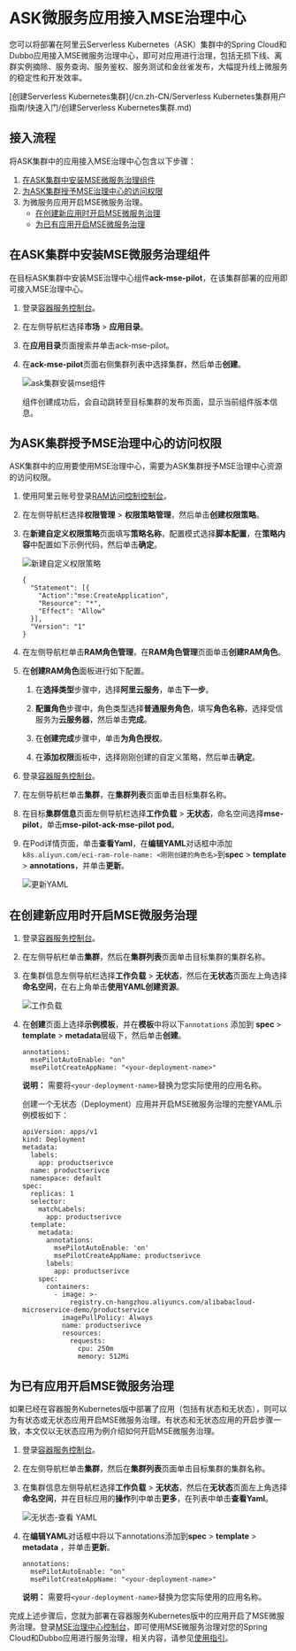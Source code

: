 # ASK微服务应用接入MSE治理中心

您可以将部署在阿里云Serverless Kubernetes（ASK）集群中的Spring Cloud和Dubbo应用接入MSE微服务治理中心，即可对应用进行治理，包括无损下线、离群实例摘除、服务查询、服务鉴权、服务测试和金丝雀发布，大幅提升线上微服务的稳定性和开发效率。

[创建Serverless Kubernetes集群](/cn.zh-CN/Serverless Kubernetes集群用户指南/快速入门/创建Serverless Kubernetes集群.md)

## 接入流程

将ASK集群中的应用接入MSE治理中心包含以下步骤：

1.  [在ASK集群中安装MSE微服务治理组件](#section_xs3_221_dpd)
2.  [为ASK集群授予MSE治理中心的访问权限](#section_xfd_bxc_674)
3.  为微服务应用开启MSE微服务治理。
    -   [在创建新应用时开启MSE微服务治理](#section_asc_whv_zpu)
    -   [为已有应用开启MSE微服务治理](#section_9ms_mf0_gjy)

## 在ASK集群中安装MSE微服务治理组件

在目标ASK集群中安装MSE治理中心组件**ack-mse-pilot**，在该集群部署的应用即可接入MSE治理中心。

1.  登录[容器服务控制台](https://cs.console.aliyun.com)。

2.  在左侧导航栏选择**市场** \> **应用目录**。

3.  在**应用目录**页面搜索并单击ack-mse-pilot。

4.  在**ack-mse-pilot**页面右侧集群列表中选择集群，然后单击**创建**。

    ![ask集群安装mse组件](https://static-aliyun-doc.oss-accelerate.aliyuncs.com/assets/img/zh-CN/6181915161/p246416.png)

    组件创建成功后，会自动跳转至目标集群的发布页面，显示当前组件版本信息。


## 为ASK集群授予MSE治理中心的访问权限

ASK集群中的应用要使用MSE治理中心，需要为ASK集群授予MSE治理中心资源的访问权限。

1.  使用阿里云账号登录[RAM访问控制控制台](https://ram.console.aliyun.com/overview)。

2.  在左侧导航栏选择**权限管理** \> **权限策略管理**，然后单击**创建权限策略**。

3.  在**新建自定义权限策略**页面填写**策略名称**，配置模式选择**脚本配置**，在**策略内容**中配置如下示例代码，然后单击**确定**。

    ![新建自定义权限策略](https://static-aliyun-doc.oss-accelerate.aliyuncs.com/assets/img/zh-CN/6181915161/p246446.png)

    ```
    {
      "Statement": [{
        "Action":"mse:CreateApplication",
        "Resource": "*",
        "Effect": "Allow"
      }],
      "Version": "1"
    }
    ```

4.  在左侧导航栏单击**RAM角色管理**，在**RAM角色管理**页面单击**创建RAM角色**。

5.  在**创建RAM角色**面板进行如下配置。

    1.  在**选择类型**步骤中，选择**阿里云服务**，单击**下一步**。

    2.  **配置角色**步骤中，角色类型选择**普通服务角色**，填写**角色名称**，选择受信服务为**云服务器**，然后单击**完成**。

    3.  在**创建完成**步骤中，单击**为角色授权**。

    4.  在**添加权限**面板中，选择刚刚创建的自定义策略，然后单击**确定**。

6.  登录[容器服务控制台](https://cs.console.aliyun.com)。

7.  在左侧导航栏单击**集群**，在**集群列表**页面单击目标集群名称。

8.  在目标**集群信息**页面左侧导航栏选择**工作负载** \> **无状态**，命名空间选择**mse-pilot**，单击**mse-pilot-ack-mse-pilot pod**。

9.  在Pod详情页面，单击**查看Yaml**，在**编辑YAML**对话框中添加`k8s.aliyun.com/eci-ram-role-name: <刚刚创建的角色名>`到**spec** \> **template** \> **annotations**，并单击**更新**。

    ![更新YAML](https://static-aliyun-doc.oss-accelerate.aliyuncs.com/assets/img/zh-CN/7181915161/p246484.png)


## 在创建新应用时开启MSE微服务治理

1.  登录[容器服务控制台](https://cs.console.aliyun.com)。

2.  在左侧导航栏单击**集群**，然后在**集群列表**页面单击目标集群的集群名称。

3.  在集群信息左侧导航栏选择**工作负载** \> **无状态**，然后在**无状态**页面左上角选择**命名空间**，在右上角单击**使用YAML创建资源**。

    ![工作负载](https://static-aliyun-doc.oss-accelerate.aliyuncs.com/assets/img/zh-CN/1426640261/p100159.png)

4.  在**创建**页面上选择**示例模板**，并在**模板**中将以下`annotations` 添加到 **spec** \> **template** \> **metadata**层级下，然后单击**创建**。

    ```
    annotations:
      msePilotAutoEnable: "on"
      msePilotCreateAppName: "<your-deployment-name>"
    ```

    **说明：** 需要将`<your-deployment-name>`替换为您实际使用的应用名称。

    创建一个无状态（Deployment）应用并开启MSE微服务治理的完整YAML示例模板如下：

    ```
    apiVersion: apps/v1
    kind: Deployment
    metadata:
      labels:
        app: productserivce
      name: productserivce
      namespace: default
    spec:
      replicas: 1
      selector:
        matchLabels:
          app: productserivce
      template:
        metadata:
          annotations:
            msePilotAutoEnable: 'on'
            msePilotCreateAppName: productserivce
          labels:
            app: productserivce
        spec:
          containers:
            - image: >-
                registry.cn-hangzhou.aliyuncs.com/alibabacloud-microservice-demo/productservice
              imagePullPolicy: Always
              name: productserivce
              resources:
                requests:
                  cpu: 250m
                  memory: 512Mi
    ```


## 为已有应用开启MSE微服务治理

如果已经在容器服务Kubernetes版中部署了应用（包括有状态和无状态），则可以为有状态或无状态应用开启MSE微服务治理。有状态和无状态应用的开启步骤一致，本文仅以无状态应用为例介绍如何开启MSE微服务治理。

1.  登录[容器服务控制台](https://cs.console.aliyun.com)。

2.  在左侧导航栏单击**集群**，然后在**集群列表**页面单击目标集群的集群名称。

3.  在集群信息左侧导航栏选择**工作负载** \> **无状态**，然后在**无状态**页面左上角选择**命名空间**，并在目标应用的**操作**列中单击**更多**，在列表中单击**查看Yaml**。

    ![无状态-查看 YAML](https://static-aliyun-doc.oss-accelerate.aliyuncs.com/assets/img/zh-CN/1426640261/p99783.png)

4.  在**编辑YAML**对话框中将以下annotations添加到**spec** \> **template** \> **metadata** ，并单击**更新**。

    ```
    annotations:
      msePilotAutoEnable: "on"
      msePilotCreateAppName: "<your-deployment-name>"
    ```

    **说明：** 需要将`<your-deployment-name>`替换为您实际使用的应用名称。


完成上述步骤后，您就为部署在容器服务Kubernetes版中的应用开启了MSE微服务治理。登录[MSE治理中心控制台](https://mse.console.aliyun.com/#/msc/home)，即可使用MSE微服务治理对您的Spring Cloud和Dubbo应用进行服务治理，相关内容，请参见[使用指引](/cn.zh-CN/.md)。

